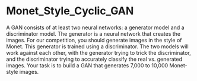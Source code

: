 # Monet_Style_Cyclic_GAN
A GAN consists of at least two neural networks: a generator model and a discriminator model. The generator is a neural network that creates the images. For our competition, you should generate images in the style of Monet. This generator is trained using a discriminator.  The two models will work against each other, with the generator trying to trick the discriminator, and the discriminator trying to accurately classify the real vs. generated images.  Your task is to build a GAN that generates 7,000 to 10,000 Monet-style images.
